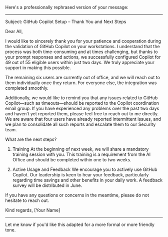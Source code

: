 Here's a professionally rephrased version of your message:


---

Subject: GitHub Copilot Setup – Thank You and Next Steps

Dear All,

I would like to sincerely thank you for your patience and cooperation during the validation of GitHub Copilot on your workstations. I understand that the process was both time-consuming and at times challenging, but thanks to your prompt responses and actions, we successfully configured Copilot for 49 out of 55 eligible users within just two days. We truly appreciate your support in making this possible.

The remaining six users are currently out of office, and we will reach out to them individually once they return. For everyone else, the integration was completed smoothly.

Additionally, we would like to remind you that any issues related to GitHub Copilot—such as timeouts—should be reported to the Copilot coordination email group. If you have experienced any problems over the past two days and haven’t yet reported them, please feel free to reach out to me directly. We are aware that four users have already reported intermittent issues, and we plan to consolidate all such reports and escalate them to our Security team.

What are the next steps?

1. Training
At the beginning of next week, we will share a mandatory training session with you. This training is a requirement from the AI Office and should be completed within one to two weeks.


2. Active Usage and Feedback
We encourage you to actively use GitHub Copilot. Our leadership is keen to hear your feedback, particularly regarding time savings and other benefits in your daily work. A feedback survey will be distributed in June.



If you have any questions or concerns in the meantime, please do not hesitate to reach out.

Kind regards,
[Your Name]


---

Let me know if you'd like this adapted for a more formal or more friendly tone.


